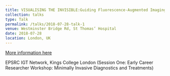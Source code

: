 ```yaml
---
title: VISUALISING THE INVISIBLE:​Guiding Fluorescence-Augmented Imaging System for Breast Cancer Surgery
collection: talks
type: Talk
permalink: /talks/2018-07-28-talk-1
venue: Westminster Bridge Rd, St Thomas’ Hospital
date: 2018-07-28
location: London, UK
---
```


[More information here](http://image-guided-therapies.ac.uk/event/igt-network-meeting-kings-college-london/)

EPSRC IGT Network, Kings College London (Session One: Early Career Researcher Workshop: Minimally Invasive Diagnostics and Treatments) 
